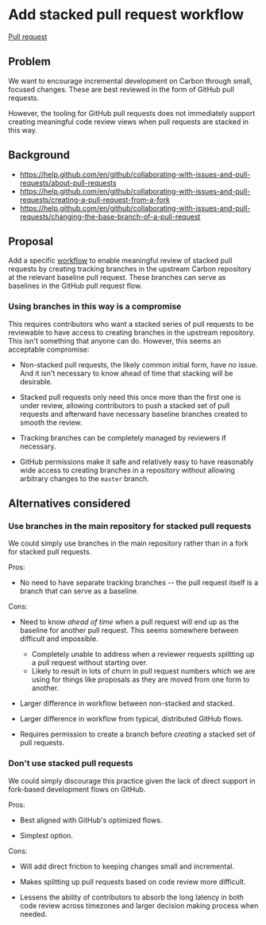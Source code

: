 # Add stacked pull request workflow

<!--
Part of the Carbon Language project, under the Apache License v2.0 with LLVM
Exceptions. See /LICENSE for license information.
SPDX-License-Identifier: Apache-2.0 WITH LLVM-exception
-->

[Pull request](https://github.com/carbon-language/carbon-lang/pull/48)

## Problem

We want to encourage incremental development on Carbon through small, focused
changes. These are best reviewed in the form of GitHub pull requests.

However, the tooling for GitHub pull requests does not immediately support
creating meaningful code review views when pull requests are stacked in this
way.

## Background

- https://help.github.com/en/github/collaborating-with-issues-and-pull-requests/about-pull-requests
- https://help.github.com/en/github/collaborating-with-issues-and-pull-requests/creating-a-pull-request-from-a-fork
- https://help.github.com/en/github/collaborating-with-issues-and-pull-requests/changing-the-base-branch-of-a-pull-request

## Proposal

Add a specific
[workflow](/docs/project/pull_request_workflow.md#stacking-dependent-pull-requests)
to enable meaningful review of stacked pull requests by creating tracking
branches in the upstream Carbon repository at the relevant baseline pull
request. These branches can serve as baselines in the GitHub pull request flow.

### Using branches in this way is a compromise

This requires contributors who want a stacked series of pull requests to be
reviewable to have access to creating branches in the upstream repository. This
isn't something that anyone can do. However, this seems an acceptable
compromise:

- Non-stacked pull requests, the likely common initial form, have no issue. And
  it isn't necessary to know ahead of time that stacking will be desirable.

- Stacked pull requests only need this once more than the first one is under
  review, allowing contributors to push a stacked set of pull requests and
  afterward have necessary baseline branches created to smooth the review.

- Tracking branches can be completely managed by reviewers if necessary.

- GitHub permissions make it safe and relatively easy to have reasonably wide
  access to creating branches in a repository without allowing arbitrary changes
  to the `master` branch.

## Alternatives considered

### Use branches in the main repository for stacked pull requests

We could simply use branches in the main repository rather than in a fork for
stacked pull requests.

Pros:

- No need to have separate tracking branches -- the pull request itself is a
  branch that can serve as a baseline.

Cons:

- Need to know _ahead of time_ when a pull request will end up as the baseline
  for another pull request. This seems somewhere between difficult and
  impossible.

  - Completely unable to address when a reviewer requests splitting up a pull
    request without starting over.
  - Likely to result in lots of churn in pull request numbers which we are using
    for things like proposals as they are moved from one form to another.

- Larger difference in workflow between non-stacked and stacked.

- Larger difference in workflow from typical, distributed GitHub flows.

- Requires permission to create a branch before _creating_ a stacked set of pull
  requests.

### Don't use stacked pull requests

We could simply discourage this practice given the lack of direct support in
fork-based development flows on GitHub.

Pros:

- Best aligned with GitHub's optimized flows.

- Simplest option.

Cons:

- Will add direct friction to keeping changes small and incremental.

- Makes splitting up pull requests based on code review more difficult.

- Lessens the ability of contributors to absorb the long latency in both code
  review across timezones and larger decision making process when needed.
